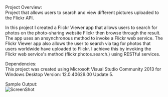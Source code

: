 Project Overview:    
Project that allows users to search and view different pictures uploaded to the Flickr API.    

In this project I created a Flickr Viewer app that allows users to search for photos on the photo-sharing website Flickr then browse through the result. The app uses an ansynchronous method to invoke a Flickr web service. The Flickr Viewer app also allows the user to search via tag for photos that users worldwide have uploaded to Flickr. I achieve this by invoking the Flickr web service's method (flickr.photos.search.) using RESTful services.   
     
     
Dependencies:      
This project was created using Microsoft Visual Studio Community 2013 for Windows Desktop Version: 12.0.40629.00 Update 5.    
        
        
Sample Output:              
![ScreenShot](https://cloud.githubusercontent.com/assets/14812721/25059785/d82c7c56-2141-11e7-8c5d-d90386dfe855.jpg)
